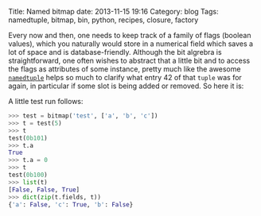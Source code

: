 Title: Named bitmap
date: 2013-11-15 19:16
Category: blog
Tags: namedtuple, bitmap, bin, python, recipes, closure, factory

Every now and then, one needs to keep track of a family of flags (boolean values), which you naturally would store in a numerical field which saves a lot of space and is database-friendly. Although the bit algrebra is straightforward, one often wishes to abstract that a little bit and to access the flags as attributes of some instance, pretty much like the awesome [`namedtuple`](http://docs.python.org/library/collections.html#collections.namedtuple) helps so much to clarify what entry 42 of that `tuple` was for again, in particular if some slot is being added or removed. So here it is:

<div data-gist-id="7506913" data-gist-file="bitmap.py"></div>

A little test run follows:

``` python
>>> test = bitmap('test', ['a', 'b', 'c'])
>>> t = test(5)
>>> t
test(0b101)
>>> t.a
True
>>> t.a = 0
>>> t
test(0b100)
>>> list(t)
[False, False, True]
>>> dict(zip(t.fields, t))
{'a': False, 'c': True, 'b': False}
```

